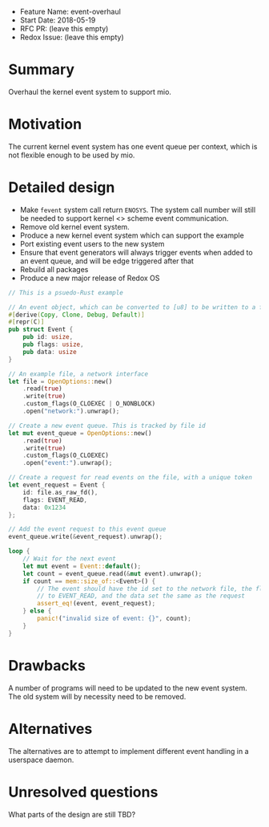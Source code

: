 - Feature Name: event-overhaul
- Start Date: 2018-05-19
- RFC PR: (leave this empty)
- Redox Issue: (leave this empty)

# Summary
[summary]: #summary

Overhaul the kernel event system to support mio.

# Motivation
[motivation]: #motivation

The current kernel event system has one event queue per context, which is not
flexible enough to be used by mio.

# Detailed design
[design]: #detailed-design

- Make `fevent` system call return `ENOSYS`. The system call number will still
  be needed to support kernel <> scheme event communication.
- Remove old kernel event system.
- Produce a new kernel event system which can support the example
- Port existing event users to the new system
- Ensure that event generators will always trigger events when added to an
  event queue, and will be edge triggered after that
- Rebuild all packages
- Produce a new major release of Redox OS

```rust
// This is a psuedo-Rust example

// An event object, which can be converted to [u8] to be written to a file
#[derive(Copy, Clone, Debug, Default)]
#[repr(C)]
pub struct Event {
    pub id: usize,
    pub flags: usize,
    pub data: usize
}

// An example file, a network interface
let file = OpenOptions::new()
    .read(true)
    .write(true)
    .custom_flags(O_CLOEXEC | O_NONBLOCK)
    .open("network:").unwrap();

// Create a new event queue. This is tracked by file id
let mut event_queue = OpenOptions::new()
    .read(true)
    .write(true)
    .custom_flags(O_CLOEXEC)
    .open("event:").unwrap();

// Create a request for read events on the file, with a unique token
let event_request = Event {
    id: file.as_raw_fd(),
    flags: EVENT_READ,
    data: 0x1234
};

// Add the event request to this event queue
event_queue.write(&event_request).unwrap();

loop {
    // Wait for the next event
    let mut event = Event::default();
    let count = event_queue.read(&mut event).unwrap();
    if count == mem::size_of::<Event>() {
        // The event should have the id set to the network file, the flags set
        // to EVENT_READ, and the data set the same as the request
        assert_eq!(event, event_request);
    } else {
        panic!("invalid size of event: {}", count);
    }
}
```

# Drawbacks
[drawbacks]: #drawbacks

A number of programs will need to be updated to the new event system. The old
system will by necessity need to be removed.

# Alternatives
[alternatives]: #alternatives

The alternatives are to attempt to implement different event handling in a
userspace daemon.

# Unresolved questions
[unresolved]: #unresolved-questions

What parts of the design are still TBD?
